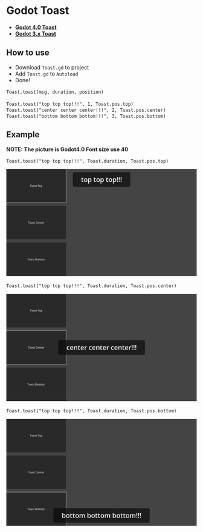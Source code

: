# Godot Toast

- **[Godot 4.0 Toast](https://github.com/mingganglee/godot_toast/tree/main)**
- **[Godot 3.x Toast](https://github.com/mingganglee/godot_toast/tree/3.x)**

## How to use

- Download `Toast.gd` to project
- Add `Toast.gd` to `Autoload`
- Done!

```gdscript
Toast.toast(msg, duration, position)

Toast.toast("top top top!!!", 1, Toast.pos.top)
Toast.toast("center center center!!!", 2, Toast.pos.center)
Toast.toast("bottom bottom bottom!!!", 3, Toast.pos.bottom)
```

## Example

**NOTE: The picture is Godot4.0 Font size use 40**

```gdscript
Toast.toast("top top top!!!", Toast.duration, Toast.pos.top)
```

![Alt text](material/top.jpg)

```gdscript
Toast.toast("top top top!!!", Toast.duration, Toast.pos.center)
```

![Alt text](material/center.jpg)

```gdscript
Toast.toast("top top top!!!", Toast.duration, Toast.pos.bottom)
```

![Alt text](material/bottom.jpg)
